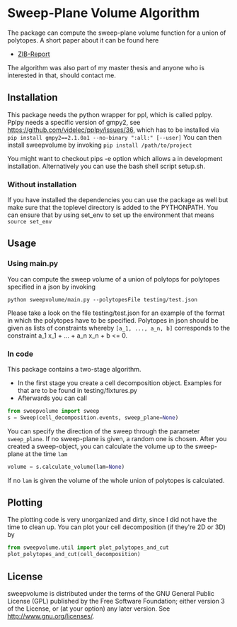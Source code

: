 # Sweep-Plane Volume Algorithm
The package can compute the sweep-plane volume function for a union of polytopes.
 A short paper about it can be found here
 * [ZIB-Report](https://opus4.kobv.de/opus4-zib/frontdoor/index/index/docId/6948)

The algorithm was also part of my master thesis and anyone who is interested in that, should contact me.
## Installation
This package needs the python wrapper for ppl, which is called pplpy. Pplpy needs a specific version of gmpy2,
 see <https://github.com/videlec/pplpy/issues/36>, which has to be installed via
 ``
 pip install gmpy2==2.1.0a1 --no-binary ":all:" [--user]
 ``
 You can then install sweepvolume by invoking
``
pip install /path/to/project
``

You might want to checkout pips -e option which allows a in development installation. 
Alternatively you can use the bash shell script setup.sh.
### Without installation
If you have installed the dependencies you can use the package as well but make sure that the toplevel directory is added to the PYTHONPATH. 
You can ensure that by using set_env to set up the environment that means `source set_env` 
## Usage
### Using main.py
You can compute the sweep volume of a union of polytops for polytopes specified in a json by invoking

```python sweepvolume/main.py --polytopesFile testing/test.json```

Please take a look on the file testing/test.json for an example of the format in which the polytopes have to be specified.
Polytopes in json should be given as lists of constraints whereby `[a_1, ..., a_n, b]` corresponds to the constraint a_1 x_1 + ... + a_n x_n + b <= 0.

### In code
This package contains a two-stage algorithm. 
- In the first stage you create a cell decomposition object.
 Examples for that are to be found in testing/fixtures.py
 - Afterwards you can call
 ```python
from sweepvolume import sweep
s = Sweep(cell_decomposition.events, sweep_plane=None)
```
You can specify the direction of the sweep through the parameter `sweep_plane`.
If no sweep-plane is given, a random one is chosen.
After you created a sweep-object, you can calculate the volume up to the sweep-plane at the time `lam`
```python
volume = s.calculate_volume(lam=None)
```
If no `lam` is given the volume of the whole union of polytopes is calculated.
## Plotting
The plotting code is very unorganized and dirty, since I did not have the time to clean up.
You can plot your cell decomposition (if they're 2D or 3D) by
```python
from sweepvolume.util import plot_polytopes_and_cut
plot_polytopes_and_cut(cell_decomposition)
```
## License
sweepvolume is distributed under the terms of the GNU General Public License (GPL)
published by the Free Software Foundation; either version 3 of
the License, or (at your option) any later version. See http://www.gnu.org/licenses/.
 

